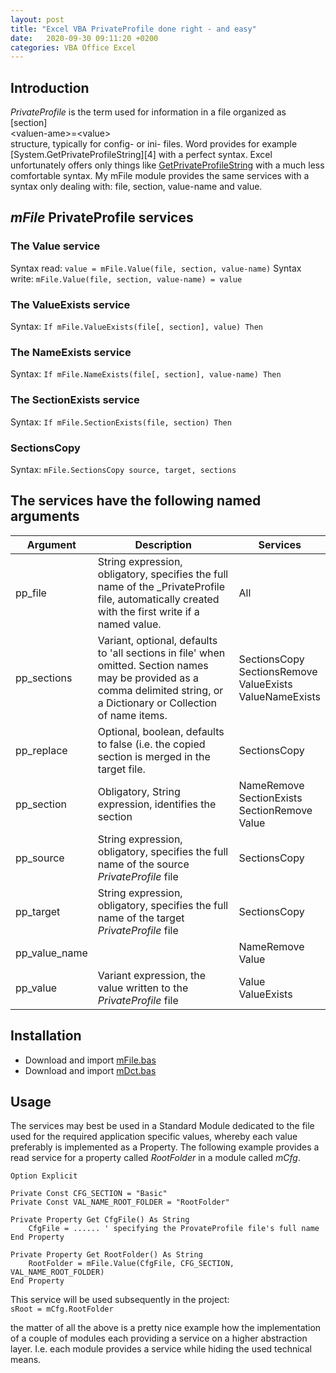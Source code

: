 ```yaml
---
layout: post
title: "Excel VBA PrivateProfile done right - and easy"
date:   2020-09-30 09:11:20 +0200
categories: VBA Office Excel
---
```


## Introduction
_PrivateProfile_ is the term used for information in a file organized as<br>[section]<br>\<valuen-ame>=\<value><br>structure, typically for config- or ini- files. Word provides for example [System.GetPrivateProfileString][4] with a perfect syntax. Excel unfortunately offers only things like [GetPrivateProfileString][3] with a much less comfortable syntax. My mFile module provides the same services with a syntax only dealing with: file, section, value-name and value.

## _mFile_ PrivateProfile services

### The Value service
Syntax read: `value = mFile.Value(file, section, value-name)`
Syntax write: `mFile.Value(file, section, value-name) = value`

### The ValueExists service
Syntax: `If mFile.ValueExists(file[, section], value) Then`

### The NameExists service
Syntax: `If mFile.NameExists(file[, section], value-name) Then`

### The SectionExists service
Syntax: `If mFile.SectionExists(file, section) Then`

### SectionsCopy
Syntax: `mFile.SectionsCopy source, target, sections`

## The services have the following named arguments

| Argument      | Description | Services |
| ------------- | ----------- | -------- |
| pp_file       | String expression, obligatory, specifies the full name of the _PrivateProfile file, automatically created with the first write if a named value.| All |
| pp_sections   | Variant, optional, defaults to 'all sections in file' when omitted. Section names may be provided as a comma delimited string, or a Dictionary or Collection of name items.  | SectionsCopy<br>SectionsRemove<br>ValueExists<br>ValueNameExists|
| pp_replace    | Optional, boolean, defaults to false (i.e. the copied section is merged in the target file. | SectionsCopy |
| pp_section    | Obligatory, String expression, identifies the section| NameRemove<br>SectionExists<br>SectionRemove<br>Value<br> |
| pp_source     | String expression, obligatory, specifies the full name of the source _PrivateProfile_ file | SectionsCopy |
| pp_target     | String expression, obligatory, specifies the full name of the target _PrivateProfile_ file | SectionsCopy |
| pp_value_name | | NameRemove<br>Value |
| pp_value      | Variant expression, the value written to the _PrivateProfile_ file | Value<br>ValueExists |


## Installation
- Download and import [mFile.bas][1]
- Download and import [mDct.bas][2]

## Usage
The services may best be used in a Standard Module dedicated to the file used for the required application specific values, whereby each value preferably is implemented as a Property. The following example provides a read service for a property called _RootFolder_ in a module called _mCfg_.
```VB
Option Explicit

Private Const CFG_SECTION = "Basic"
Private Const VAL_NAME_ROOT_FOLDER = "RootFolder"

Private Property Get CfgFile() As String
    CfgFile = ...... ' specifying the ProvateProfile file's full name
End Property

Private Property Get RootFolder() As String
    RootFolder = mFile.Value(CfgFile, CFG_SECTION, VAL_NAME_ROOT_FOLDER)
End Property

```
This service will be used subsequently in the project:<br>
`sRoot = mCfg.RootFolder`

the matter of all the above is a pretty nice example how the implementation of a couple of modules each providing a service on a higher abstraction layer. I.e. each module provides a service while hiding the used technical means.  

[1]: https://gitcdn.link/repo/warbe-maker/Common-VBA-File-Services/master/mFile.bas
[2]: https://gitcdn.link/repo/warbe-maker/Common-VBA-Dirctory-Services/master/mDct.bas
[3]: https://docs.microsoft.com/de-de/windows/win32/api/winbase/nf-winbase-getprivateprofilestring?redirectedfrom=MSDN